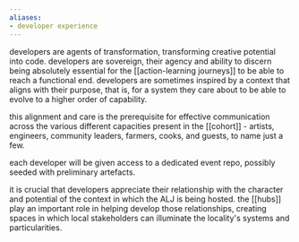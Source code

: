 ```yaml
---
aliases:
- developer experience
---
```



developers are agents of transformation, transforming creative potential into code. 
developers are sovereign, their agency and ability to discern being absolutely essential for the [[action-learning journeys]] to be able to reach a functional end. 
developers are sometimes inspired by a context that aligns with their purpose, that is, for a system they care about to be able to evolve to a higher order of capability. 

this alignment and care is the prerequisite for effective communication across the various different capacities present in the [[cohort]] - artists, engineers, community leaders, farmers, cooks, and guests, to name just a few. 

each developer will be given access to a dedicated event repo, possibly seeded with preliminary artefacts. 

it is crucial that developers appreciate their relationship with the character and potential of the context in which the ALJ is being hosted. the [[hubs]] play an important role in helping develop those relationships, creating spaces in which local stakeholders can illuminate the locality's systems and particularities. 

